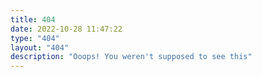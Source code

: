 ```yaml
---
title: 404
date: 2022-10-28 11:47:22
type: "404"
layout: "404"
description: "Ooops! You weren't supposed to see this"
---
```

